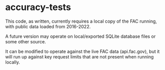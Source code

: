 # accuracy-tests

This code, as written, currently requires a local copy of the FAC running, with public data loaded from 2016-2022.

A future version may operate on local/exported SQLite database files or some other source.

It can be modified to operate against the live FAC data (api.fac.gov), but it will run up against key request limits that are not present when running locally.